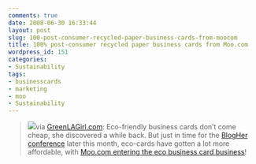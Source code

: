 ```yaml
---
comments: true
date: 2008-06-30 16:33:44
layout: post
slug: 100-post-consumer-recycled-paper-business-cards-from-moocom
title: 100% post-consumer recycled paper business cards from Moo.com
wordpress_id: 151
categories:
- Sustainability
tags:
- businesscards
- marketing
- moo
- Sustainability
---
```


> 
  
> 
> ![](http://farm4.static.flickr.com/3257/2624982987_0d847bac9f_m.jpg)via [GreenLAGirl.com](http://GreenLAGirl.com): Eco-friendly business cards don’t come cheap, she discovered a while back. But just in time for the [BlogHer conference](http://greenlagirl.com/2008/06/10/tuesday-questions-see-you-at-blogher/) later this month, eco-cards have gotten a lot more affordable, with [Moo.com entering the eco business card business](http://www.moo.com/products/business_cards.php)!
> 
> 




